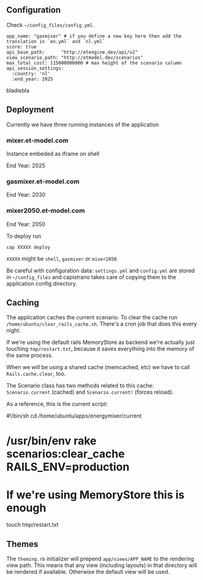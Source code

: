 ## Configuration

Check `~/config_files/config.yml`.

	app_name: "gasmixer" # if you define a new key here then add the translation in `en.yml` and `nl.yml`
	score: true
	api_base_path:      "http://etengine.dev/api/v2"
	view_scenario_path: "http://etmodel.dev/scenarios"
	max_total_cost: 115000000000 # max height of the scenario column
	api_session_settings:
	  :country: 'nl'
	  :end_year: 2025
  

bladiebla

## Deployment

Currently we have three running instances of the application

### mixer.et-model.com

Instance embeded as iframe on shell

End Year: 2025

### gasmixer.et-model.com

End Year: 2030

### mixer2050.et-model.com

End Year: 2050


To deploy run

	cap XXXXX deploy

`XXXXX` might be `shell`, `gasmixer` or `mixer2050`


Be careful with configuration data: `settings.yml` and `config.yml` are stored in `~/config_files` and 
capistrano takes care of copying them to the application config directory.

## Caching

The application caches the current scenario. To clear the cache run
`/home/ubuntu/clear_rails_cache.sh`. There's a cron job that does this
every night.

If we're using the default rails MemoryStore as backend we're actually just
touching `tmp/restart.txt`, because it saves everything into the memory
of the same process.

When we will be using a shared cache (memcached, etc) we have to call
`Rails.cache.clear`, too.

The Scenario class has two methods related to this cache: `Scenario.current`
(cached) and `Scenario.current!` (forces reload).

As a reference, this is the current script:

  #!/bin/sh
  cd /home/ubuntu/apps/energymixer/current
  # /usr/bin/env rake scenarios:clear_cache RAILS_ENV=production
  # If we're using MemoryStore this is enough
  touch tmp/restart.txt
 
## Themes

The `theming.rb` initializer will prepend `app/views/APP_NAME` to the rendering view path. This means
that any view (including layouts) in that directory will be rendered if available. Otherwise the default
view will be used.
